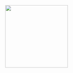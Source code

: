<!-- ![alt text size](https://ik.imagekit.io/jbm4iqv6tkd/hello_world_3GBTogCrq.gif?raw=true){:height="50%" width="50%"} -->
<img src="https://ik.imagekit.io/jbm4iqv6tkd/hello_world_3GBTogCrq.gif?raw=true" width="200" height="200">
